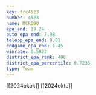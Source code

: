 ```yaml
---
key: frc4523
number: 4523
name: MCROBO
epa_end: 19.24
auto_epa_end: 7.98
teleop_epa_end: 9.81
endgame_epa_end: 1.45
winrate: 0.5833
district_epa_rank: 498
district_epa_percentile: 0.7235
type: Team
---
```

[[2024okok]]
[[2024oktu]]
